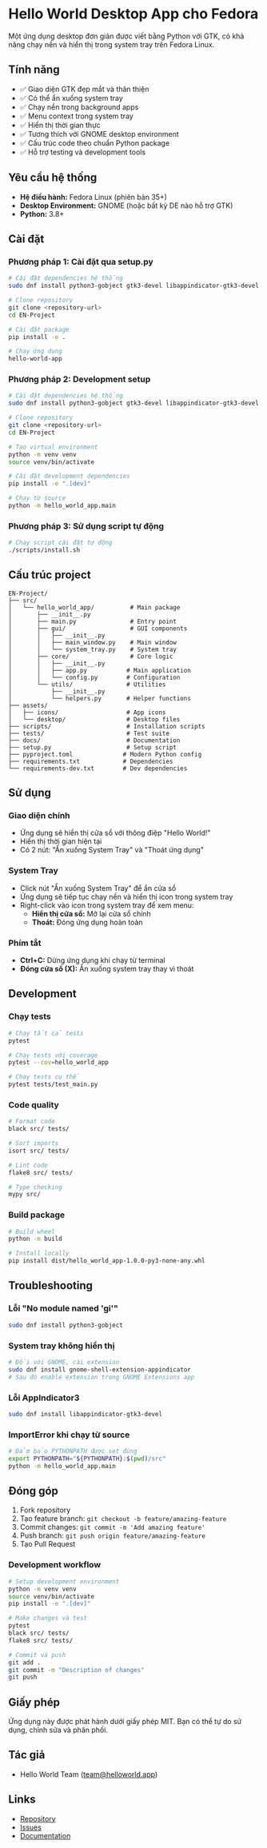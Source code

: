 # Hello World Desktop App cho Fedora

Một ứng dụng desktop đơn giản được viết bằng Python với GTK, có khả năng chạy nền và hiển thị trong system tray trên Fedora Linux.

## Tính năng

- ✅ Giao diện GTK đẹp mắt và thân thiện
- ✅ Có thể ẩn xuống system tray
- ✅ Chạy nền trong background apps
- ✅ Menu context trong system tray
- ✅ Hiển thị thời gian thực
- ✅ Tương thích với GNOME desktop environment
- ✅ Cấu trúc code theo chuẩn Python package
- ✅ Hỗ trợ testing và development tools

## Yêu cầu hệ thống

- **Hệ điều hành:** Fedora Linux (phiên bản 35+)
- **Desktop Environment:** GNOME (hoặc bất kỳ DE nào hỗ trợ GTK)
- **Python:** 3.8+

## Cài đặt

### Phương pháp 1: Cài đặt qua setup.py

```bash
# Cài đặt dependencies hệ thống
sudo dnf install python3-gobject gtk3-devel libappindicator-gtk3-devel

# Clone repository
git clone <repository-url>
cd EN-Project

# Cài đặt package
pip install -e .

# Chạy ứng dụng
hello-world-app
```

### Phương pháp 2: Development setup

```bash
# Cài đặt dependencies hệ thống
sudo dnf install python3-gobject gtk3-devel libappindicator-gtk3-devel

# Clone repository
git clone <repository-url>
cd EN-Project

# Tạo virtual environment
python -m venv venv
source venv/bin/activate

# Cài đặt development dependencies
pip install -e ".[dev]"

# Chạy từ source
python -m hello_world_app.main
```

### Phương pháp 3: Sử dụng script tự động

```bash
# Chạy script cài đặt tự động
./scripts/install.sh
```

## Cấu trúc project

```
EN-Project/
├── src/
│   └── hello_world_app/          # Main package
│       ├── __init__.py
│       ├── main.py               # Entry point
│       ├── gui/                  # GUI components
│       │   ├── __init__.py
│       │   ├── main_window.py    # Main window
│       │   └── system_tray.py    # System tray
│       ├── core/                 # Core logic
│       │   ├── __init__.py
│       │   ├── app.py           # Main application
│       │   └── config.py        # Configuration
│       └── utils/               # Utilities
│           ├── __init__.py
│           └── helpers.py       # Helper functions
├── assets/
│   ├── icons/                   # App icons
│   └── desktop/                 # Desktop files
├── scripts/                     # Installation scripts
├── tests/                       # Test suite
├── docs/                        # Documentation
├── setup.py                     # Setup script
├── pyproject.toml              # Modern Python config
├── requirements.txt            # Dependencies
└── requirements-dev.txt        # Dev dependencies
```

## Sử dụng

### Giao diện chính
- Ứng dụng sẽ hiển thị cửa sổ với thông điệp "Hello World!"
- Hiển thị thời gian hiện tại
- Có 2 nút: "Ẩn xuống System Tray" và "Thoát ứng dụng"

### System Tray
- Click nút "Ẩn xuống System Tray" để ẩn cửa sổ
- Ứng dụng sẽ tiếp tục chạy nền và hiển thị icon trong system tray
- Right-click vào icon trong system tray để xem menu:
  - **Hiển thị cửa sổ:** Mở lại cửa sổ chính
  - **Thoát:** Đóng ứng dụng hoàn toàn

### Phím tắt
- **Ctrl+C:** Dừng ứng dụng khi chạy từ terminal
- **Đóng cửa sổ (X):** Ẩn xuống system tray thay vì thoát

## Development

### Chạy tests

```bash
# Chạy tất cả tests
pytest

# Chạy tests với coverage
pytest --cov=hello_world_app

# Chạy tests cụ thể
pytest tests/test_main.py
```

### Code quality

```bash
# Format code
black src/ tests/

# Sort imports
isort src/ tests/

# Lint code
flake8 src/ tests/

# Type checking
mypy src/
```

### Build package

```bash
# Build wheel
python -m build

# Install locally
pip install dist/hello_world_app-1.0.0-py3-none-any.whl
```

## Troubleshooting

### Lỗi "No module named 'gi'"
```bash
sudo dnf install python3-gobject
```

### System tray không hiển thị
```bash
# Đối với GNOME, cài extension
sudo dnf install gnome-shell-extension-appindicator
# Sau đó enable extension trong GNOME Extensions app
```

### Lỗi AppIndicator3
```bash
sudo dnf install libappindicator-gtk3-devel
```

### ImportError khi chạy từ source
```bash
# Đảm bảo PYTHONPATH được set đúng
export PYTHONPATH="${PYTHONPATH}:$(pwd)/src"
python -m hello_world_app.main
```

## Đóng góp

1. Fork repository
2. Tạo feature branch: `git checkout -b feature/amazing-feature`
3. Commit changes: `git commit -m 'Add amazing feature'`
4. Push branch: `git push origin feature/amazing-feature`
5. Tạo Pull Request

### Development workflow

```bash
# Setup development environment
python -m venv venv
source venv/bin/activate
pip install -e ".[dev]"

# Make changes và test
pytest
black src/ tests/
flake8 src/ tests/

# Commit và push
git add .
git commit -m "Description of changes"
git push
```

## Giấy phép

Ứng dụng này được phát hành dưới giấy phép MIT. Bạn có thể tự do sử dụng, chỉnh sửa và phân phối.

## Tác giả

- Hello World Team (team@helloworld.app)

## Links

- [Repository](https://github.com/your-username/hello-world-app)
- [Issues](https://github.com/your-username/hello-world-app/issues)
- [Documentation](https://github.com/your-username/hello-world-app/blob/main/docs/README.md) 